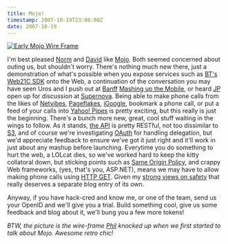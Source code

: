 ```yaml
---
title: Mojo!
timestamp: 2007-10-19T23:06:00Z
date: 2007-10-19
---
```


<a href="http://www.flickr.com/photos/psd/1642578634/" title="Photo Sharing"><img src="http://farm3.static.flickr.com/2014/1642578634_885f6dfc70_z.jpg" alt="Early Mojo Wire Frame" /></a>
<p>I'm best pleased <a href="http://norman.walsh.name/2007/10/18/mojo">Norm</a> and <a href="http://log.illsley.org/2007/10/19/mojo/">David</a> like <a href="http://mojo.bt.com">Mojo</a>. Both seemed concerned about outing us, but shouldn't worry. There's nothing much new there, just a demonstration of what's possible when you expose services such as <a href="http://web21c.bt.com">BT's Web21C SDK</a> onto the Web, a continuation of the conversation you may have seen Uros and I push out at  <a href="http://www2007.org/prog-Developers.php">Banff</a> <a href="http://www.slideshare.net/psd/mashing-up-the-mobile">Mashing up the Mobile</a>, or heard <a href="http://confusedofcalcutta.com/">JP</a> open up for discussion at <a href="http://www.supernova2007.com/go/workshops">Supernova</a>. Being able to make phone calls from the likes of <a href="http://en.wikipedia.org/wiki/Netvibes">Netvibes</a>, <a href="http://en.wikipedia.org/wiki/Pageflakes">Pageflakes</a>, <a href="http://en.wikipedia.org/wiki/IGoogle">iGoogle</a>, bookmark a phone call, or put a feed of your calls into <a href="http://pipes.yahoo.com">Yahoo! Pipes</a> is pretty exciting, but this really is just the beginning. There's a bunch more new, great, cool stuff waiting in the wings to follow. As it stands, <a href="http://mojo.bt.com/howtos">the API</a> is pretty RESTful, not too dissimilar to <a href="aws.amazon.com/s">S3</a>, and of course we're investigating <a href="http://oauth.net/">OAuth</a> for handling delegation, but we'd appreciate feedback to ensure we've got it just right and it'll work in just about any mashup before launching.  Everytime you do something to hurt the web, a LOLcat dies, so we've worked hard to keep the kitty collatoral down, but sticking points such as <a href="http://en.wikipedia.org/wiki/Same_origin_policy">Same Origin Policy</a>, and crappy Web frameworks, (yes, that's you, ASP.NET), means we may have to allow making phone calls using <a href="http://www.w3.org/2001/tag/doc/whenToUseGet.html">HTTP GET</a>. Given my <a href="http://blog.whatfettle.com/2005/10/31/is-it-safe/">strong views on safety</a> that really deserves a separate blog entry of its own.</p>
<p>Anyway, if you have hack-cred and know me, or one of the team, send us your OpenID and we'll give you a trial. Build something cool, give us some feedback and blog about it, we'll bung you a few more tokens!</p>
<i>BTW, the picture is the wire-frame <a href="http://www.hawksworx.com/journal/">Phil</a> knocked up when we first started to talk about Mojo. Awesome retro chic!</i>